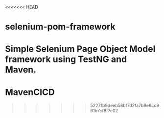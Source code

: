 <<<<<<< HEAD
# selenium-pom-framework

Simple Selenium Page Object Model framework using TestNG and Maven.
=======
# MavenCICD
>>>>>>> 52271b9deeb58bf7d2fa7b9e8cc961b7cf8f7e02
